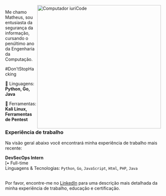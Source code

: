 <img src="https://raw.githubusercontent.com/MicaelliMedeiros/micaellimedeiros/master/image/computer-illustration.png" min-width="400px" max-width="400px" width="400px" align="right" alt="Computador iuriCode">

<p align="left"> 
  Me chamo Matheus, sou entusiasta da segurança da informação, cursando o penúltimo ano da Engenharia da Computação.<br>
  
  #Don'tStopHacking
</p>

<p align="left">
  🦄 Linguagens: <strong>Python, Go, Java</strong>
</p>

<p align="left">
  💼 Ferramentas: <strong>Kali Linux, Ferramentas de Pentest</strong>
</p>


### Experiência de trabalho
Na visão geral abaixo você encontrará minha experiência de trabalho mais recente:

**DevSecOps Intern** \
[• Full-time \
Linguagens & Tecnologias: `Python`, `Go`, `JavaScript`, `Html`, `PHP`, `Java`\
<br/>


Por favor, encontre-me no [LinkedIn](https://www.linkedin.com/in/mcarvalh/) para uma descrição mais detalhada da minha experiência de trabalho, educação e certificação.
